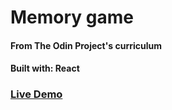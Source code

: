 # Memory game

#### From The Odin Project's curriculum

#### Built with: React

### [Live Demo](https://adrianbanu.github.io/memory-game)